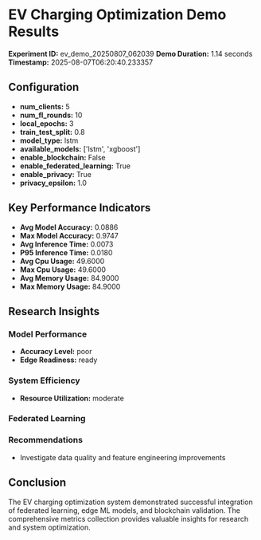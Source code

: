 # EV Charging Optimization Demo Results

**Experiment ID:** ev_demo_20250807_062039
**Demo Duration:** 1.14 seconds
**Timestamp:** 2025-08-07T06:20:40.233357

## Configuration

- **num_clients:** 5
- **num_fl_rounds:** 10
- **local_epochs:** 3
- **train_test_split:** 0.8
- **model_type:** lstm
- **available_models:** ['lstm', 'xgboost']
- **enable_blockchain:** False
- **enable_federated_learning:** True
- **enable_privacy:** True
- **privacy_epsilon:** 1.0

## Key Performance Indicators

- **Avg Model Accuracy:** 0.0886
- **Max Model Accuracy:** 0.9747
- **Avg Inference Time:** 0.0073
- **P95 Inference Time:** 0.0180
- **Avg Cpu Usage:** 49.6000
- **Max Cpu Usage:** 49.6000
- **Avg Memory Usage:** 84.9000
- **Max Memory Usage:** 84.9000

## Research Insights

### Model Performance

- **Accuracy Level:** poor
- **Edge Readiness:** ready

### System Efficiency

- **Resource Utilization:** moderate

### Federated Learning


### Recommendations

- Investigate data quality and feature engineering improvements
## Conclusion

The EV charging optimization system demonstrated successful integration of federated learning, edge ML models, and blockchain validation. The comprehensive metrics collection provides valuable insights for research and system optimization.
